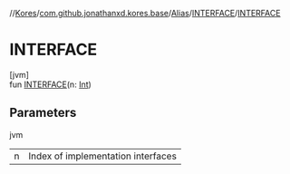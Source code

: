 //[Kores](../../../../index.md)/[com.github.jonathanxd.kores.base](../../index.md)/[Alias](../index.md)/[INTERFACE](index.md)/[INTERFACE](-i-n-t-e-r-f-a-c-e.md)

# INTERFACE

[jvm]\
fun [INTERFACE](-i-n-t-e-r-f-a-c-e.md)(n: [Int](https://kotlinlang.org/api/latest/jvm/stdlib/kotlin/-int/index.html))

## Parameters

jvm

| | |
|---|---|
| n | Index of implementation interfaces |
